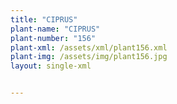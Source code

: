 ```yaml
---
title: "CIPRUS"
plant-name: "CIPRUS"
plant-number: "156"
plant-xml: /assets/xml/plant156.xml
plant-img: /assets/img/plant156.jpg
layout: single-xml


---
```

